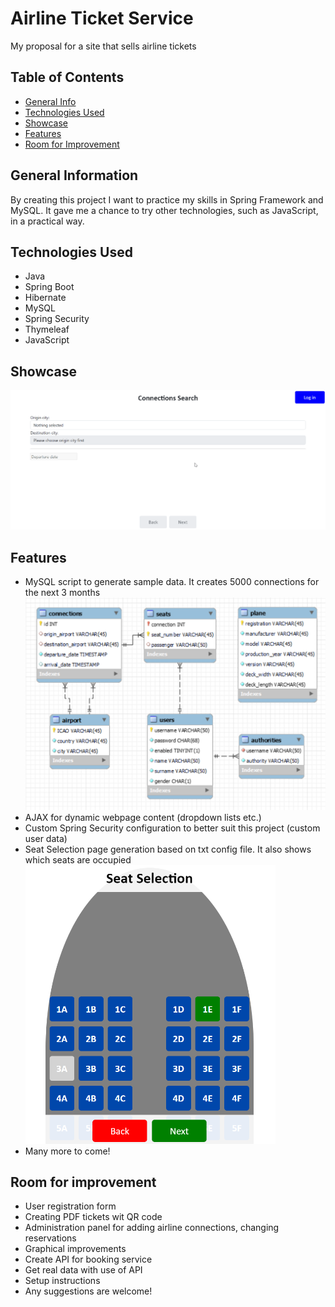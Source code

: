 # Airline Ticket Service
My proposal for a site that sells airline tickets

## Table of Contents
* [General Info](#general-information)
* [Technologies Used](#technologies-used)
* [Showcase](#showcase)
* [Features](#features)
* [Room for Improvement](#room-for-improvement)

## General Information
By creating this project I want to practice my skills in Spring Framework and MySQL.
It gave me a chance to try other technologies, such as JavaScript, in a practical way.

## Technologies Used
- Java
- Spring Boot
- Hibernate
- MySQL
- Spring Security
- Thymeleaf
- JavaScript

## Showcase
<img src="src\main\resources\static\images\README\showcase.gif" alt="Gif showcasing project">

## Features
- MySQL script to generate sample data. It creates 5000 connections for the next 3 months
  <br /><img  src="src\main\resources\static\images\README\db_schema.png" width=600>
- AJAX for dynamic webpage content (dropdown lists etc.)
- Custom Spring Security configuration to better suit this project (custom user data)
- Seat Selection page generation based on txt config file. It also shows which seats are occupied
  <br /><img  src="src\main\resources\static\images\README\seat_selection_screen.png" width=400>
- Many more to come!

## Room for improvement
- User registration form
- Creating PDF tickets wit QR code
- Administration panel for adding airline connections, changing reservations
- Graphical improvements
- Create API for booking service
- Get real data with use of API
- Setup instructions
- Any suggestions are welcome!

